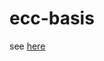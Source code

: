 # ecc-basis

see [here](https://www.nantenaina.xyz/posts/basic-implementation-of-an-elliptic-curve-in-cpp/)